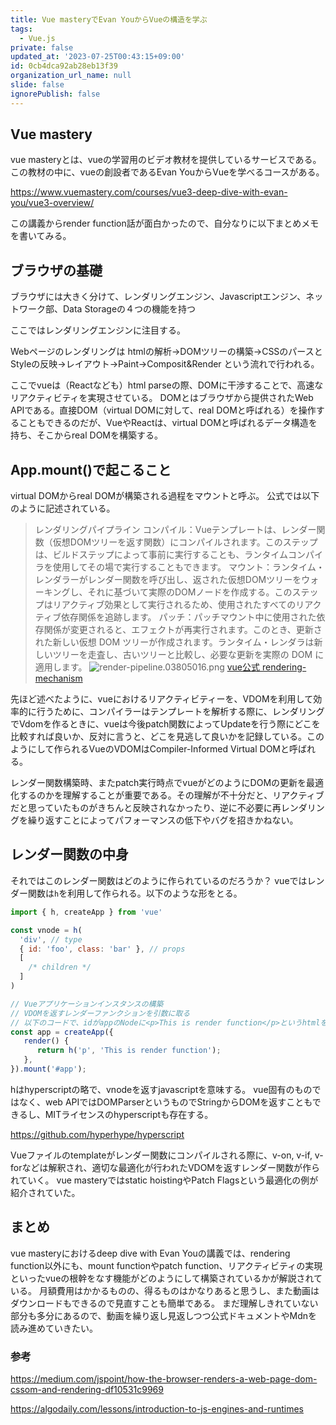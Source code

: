 ```yaml
---
title: Vue masteryでEvan YouからVueの構造を学ぶ
tags:
  - Vue.js
private: false
updated_at: '2023-07-25T00:43:15+09:00'
id: 0cb4dca92ab28eb13f39
organization_url_name: null
slide: false
ignorePublish: false
---
```

## Vue mastery
vue masteryとは、vueの学習用のビデオ教材を提供しているサービスである。
この教材の中に、vueの創設者であるEvan YouからVueを学べるコースがある。

https://www.vuemastery.com/courses/vue3-deep-dive-with-evan-you/vue3-overview/

この講義からrender function話が面白かったので、自分なりに以下まとめメモを書いてみる。

## ブラウザの基礎
ブラウザには大きく分けて、レンダリングエンジン、Javascriptエンジン、ネットワーク部、Data Storageの４つの機能を持つ

ここではレンダリングエンジンに注目する。

Webページのレンダリングは
htmlの解析→DOMツリーの構築→CSSのパースとStyleの反映→レイアウト→Paint→Composit&Render
という流れで行われる。

ここでvueは（Reactなども）html parseの際、DOMに干渉することで、高速なリアクティビティを実現させている。
DOMとはブラウザから提供されたWeb APIである。直接DOM（virtual DOMに対して、real DOMと呼ばれる）を操作することもできるのだが、VueやReactは、virtual DOMと呼ばれるデータ構造を持ち、そこからreal DOMを構築する。

## App.mount()で起こること

virtual DOMからreal DOMが構築される過程をマウントと呼ぶ。
公式では以下のように記述されている。

>レンダリングパイプライン
コンパイル：Vueテンプレートは、レンダー関数（仮想DOMツリーを返す関数）にコンパイルされます。このステップは、ビルドステップによって事前に実行することも、ランタイムコンパイラを使用してその場で実行することもできます。
マウント：ランタイム・レンダラーがレンダー関数を呼び出し、返された仮想DOMツリーをウォーキングし、それに基づいて実際のDOMノードを作成する。このステップはリアクティブ効果として実行されるため、使用されたすべてのリアクティブ依存関係を追跡します。
パッチ：パッチマウント中に使用された依存関係が変更されると、エフェクトが再実行されます。このとき、更新された新しい仮想 DOM ツリーが作成されます。ランタイム・レンダラは新しいツリーを走査し、古いツリーと比較し、必要な更新を実際の DOM に適用します。
![render-pipeline.03805016.png](https://qiita-image-store.s3.ap-northeast-1.amazonaws.com/0/2724475/96ab9289-3261-e2ae-8f27-8b6d74345883.png)
[vue公式 rendering-mechanism](https://vuejs.org/guide/extras/rendering-mechanism.html#render-pipeline)

先ほど述べたように、vueにおけるリアクティビティーを、VDOMを利用して効率的に行うために、コンパイラーはテンプレートを解析する際に、レンダリングでVdomを作るときに、vueは今後patch関数によってUpdateを行う際にどこを比較すれば良いか、反対に言うと、どこを見逃して良いかを記録している。このようにして作られるVueのVDOMはCompiler-Informed Virtual DOMと呼ばれる。

レンダー関数構築時、またpatch実行時点でvueがどのようにDOMの更新を最適化するのかを理解することが重要である。その理解が不十分だと、リアクティブだと思っていたものがきちんと反映されなかったり、逆に不必要に再レンダリングを繰り返すことによってパフォーマンスの低下やバグを招きかねない。


## レンダー関数の中身
それではこのレンダー関数はどのように作られているのだろうか？
vueではレンダー関数は`h`を利用して作られる。以下のような形をとる。
```js
import { h, createApp } from 'vue'

const vnode = h(
  'div', // type
  { id: 'foo', class: 'bar' }, // props
  [
    /* children */
  ]
)

// Vueアプリケーションインスタンスの構築
// VDOMを返すレンダーファンクションを引数に取る
// 以下のコードで、idがappのNodeに<p>This is render function</p>というhtmlを追加できる。
const app = createApp({
   render() {
      return h('p', 'This is render function'); 
   },
}).mount('#app');

```
hはhyperscriptの略で、vnodeを返すjavascriptを意味する。
vue固有のものではなく、web APIではDOMParserというものでStringからDOMを返すこともできるし、MITライセンスのhyperscriptも存在する。

https://github.com/hyperhype/hyperscript

Vueファイルのtemplateがレンダー関数にコンパイルされる際に、v-on, v-if, v-forなどは解釈され、適切な最適化が行われたVDOMを返すレンダー関数が作られていく。
vue masteryではstatic hoistingやPatch Flagsという最適化の例が紹介されていた。

## まとめ
vue masteryにおけるdeep dive with Evan Youの講義では、rendering function以外にも、mount functionやpatch function、リアクティビティの実現といったvueの根幹をなす機能がどのようにして構築されているかが解説されている。
月額費用はかかるものの、得るものはかなりあると思うし、また動画はダウンロードもできるので見直すことも簡単である。
まだ理解しきれていない部分も多分にあるので、動画を繰り返し見返しつつ公式ドキュメントやMdnを読み進めていきたい。


### 参考

https://medium.com/jspoint/how-the-browser-renders-a-web-page-dom-cssom-and-rendering-df10531c9969

https://algodaily.com/lessons/introduction-to-js-engines-and-runtimes


